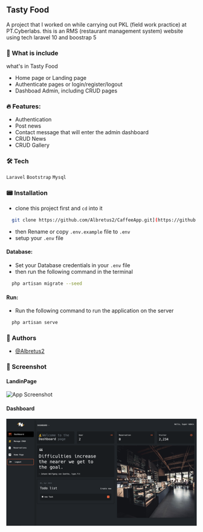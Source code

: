 ## Tasty Food

A project that I worked on while carrying out PKL (field work practice) at PT.Cyberlabs. this is an RMS (restaurant management system) website using tech laravel 10 and boostrap 5

### 💾 What is include

what's in Tasty Food

-   Home page or Landing page
-   Authenticate pages or login/register/logout
-   Dashboad Admin, including CRUD pages

### 🔥 Features:

-   Authentication
-   Post news
-   Contact message that will enter the admin dashboard
-   CRUD News
-   CRUD Gallery

### 🛠 Tech

`Laravel` `Bootstrap` `Mysql`

### 📟 Installation

-   clone this project first and `cd` into it

```bash
  git clone https://github.com/Albretus2/CaffeeApp.git](https://github.com/Albretus2/TastyFood.git
```

-   then Rename or copy `.env.example` file to `.env`
-   setup your `.env` file

#### Database:

-   Set your Database credentials in your `.env` file
-   then run the following command in the terminal

```bash
  php artisan migrate --seed
```

#### Run:

-   Run the following command to run the application on the server

```bash
  php artisan serve
```

### 🪬 Authors

-   [@Albretus2](https://www.github.com/octokatherine)

### 📸 Screenshot

#### LandinPage
![App Screenshot](https://github.com/Albretus2/CaffeeApp/blob/main/public/Screen%20Shot%202024-04-06%20at%2013.40.56.png)

#### Dashboard
![App Screenshot](https://github.com/Albretus2/CaffeeApp/blob/main/public/Screen%20Shot%202024-04-06%20at%2002.53.18.png)
